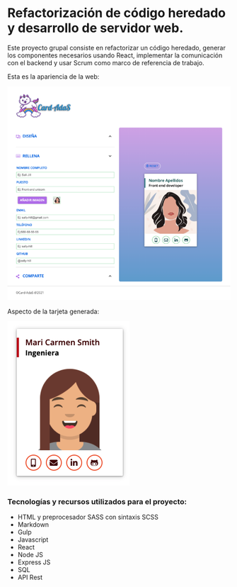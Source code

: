 # Refactorización de código heredado y desarrollo de servidor web.

Este proyecto grupal consiste en refactorizar un código heredado, generar los componentes necesarios usando React, implementar la comunicación con el backend y usar Scrum como marco de referencia de trabajo.

Esta es la apariencia de la web:

![screenshot](./web/src/images/screenshot.png)

Aspecto de la tarjeta generada:

![screenshot](./web/src/images/card.png)

### Tecnologías y recursos utilizados para el proyecto:

- HTML y preprocesador SASS con sintaxis SCSS
- Markdown
- Gulp
- Javascript
- React
- Node JS
- Express JS
- SQL
- API Rest
